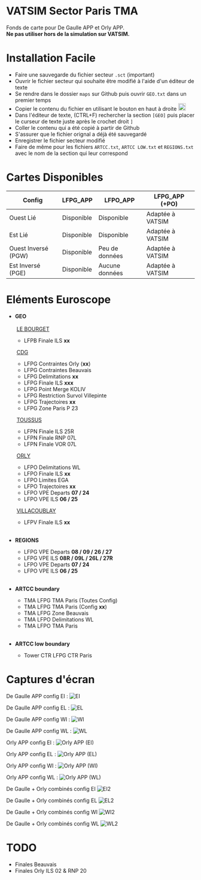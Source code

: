 # VATSIM Sector Paris TMA

Fonds de carte pour De Gaulle APP et Orly APP. <br>
__Ne pas utiliser hors de la simulation sur VATSIM.__

# Installation Facile

+ Faire une sauvegarde du fichier secteur `.sct` (important)
+ Ouvrir le fichier secteur qui souhaite être modifié à l'aide d'un éditeur de texte
+ Se rendre dans le dossier `maps` sur Github puis ouvrir `GEO.txt` dans un premier temps
+ Copier le contenu du fichier en utilisant le bouton en haut à droite <img width="20" alt="image" src="https://user-images.githubusercontent.com/85018190/184549238-3668333f-da8c-4e2e-a3ea-853e3d884bcb.png">
+ Dans l'éditeur de texte, (CTRL+F) rechercher la section `[GEO]` puis placer le curseur de texte juste après le crochet droit `]`
+ Coller le contenu qui a été copié à partir de Github
+ S'assurer que le fichier orignal a déjà été sauvegardé
+ Enregistrer le fichier secteur modifié<br>
+ Faire de même pour les fichiers `ARTCC.txt`, `ARTCC LOW.txt` et `REGIONS.txt` avec le nom de la section qui leur correspond

# Cartes Disponibles

| **Config**  | LFPG_APP | LFPO_APP | LFPG_APP (+PO) |
| ------------- | ------------- | ------------- | ------------- |
| Ouest Lié  | Disponible  | Disponible | Adaptée à VATSIM |
| Est Lié  | Disponible  | Disponible | Adaptée à VATSIM |
| Ouest Inversé (PGW)  | Disponible | Peu de données | Adaptée à VATSIM |
| Est Inversé (PGE)  | Disponible | Aucune données | Adaptée à VATSIM |

# Eléments Euroscope

+ **GEO**<br><br>
	&nbsp;<ins>LE BOURGET</ins>
	+ LFPB Finale ILS **xx**
	
	&nbsp;<ins>CDG</ins>
	+ LFPG Contraintes Orly (**xx**)
	+ LFPG Contraintes Beauvais
	+ LFPG Delimitations **xx**
	+ LFPG Finale ILS **xxx**
	+ LFPG Point Merge KOLIV
	+ LFPG Restriction Survol Villepinte
	+ LFPG Trajectoires **xx**
	+ LFPG Zone Paris P 23
	
	&nbsp;<ins>TOUSSUS</ins>
	+ LFPN Finale ILS 25R
	+ LFPN Finale RNP 07L
	+ LFPN Finale VOR 07L
	
	&nbsp;<ins>ORLY</ins>
	+ LFPO Delimitations WL
	+ LFPO Finale ILS **xx**
	+ LFPO Limites EGA
	+ LFPO Trajectoires **xx**
	+ LFPO VPE Departs **07 / 24**
	+ LFPO VPE ILS **06 / 25**
	
	&nbsp;<ins>VILLACOUBLAY</ins>
	+ LFPV Finale ILS **xx**<br><br>

+ **REGIONS**
	+ LFPG VPE Departs **08 / 09 / 26 / 27**
	+ LFPG VPE ILS **08R / 09L / 26L / 27R**
	+ LFPO VPE Departs **07 / 24**
	+ LFPO VPE ILS **06 / 25**<br><br>

+ **ARTCC boundary**
	+ TMA LFPG TMA Paris (Toutes Config)
	+ TMA LFPG TMA Paris (Config **xx**)
	+ TMA LFPG Zone Beauvais
	+ TMA LFPO Delimitations WL
	+ TMA LFPO TMA Paris<br><br>

+ **ARTCC low boundary**
	+ Tower CTR LFPG CTR Paris<br>

# Captures d'écran

De Gaulle APP config EI :
![EI](https://user-images.githubusercontent.com/85018190/184948069-21a6eca7-17d7-430a-ab14-77108ee150a3.png)

De Gaulle APP config EL :
![EL](https://user-images.githubusercontent.com/85018190/184948079-2dd414dc-362b-4d68-bf10-a69ec8c19102.png)

De Gaulle APP config WI :
![WI](https://user-images.githubusercontent.com/85018190/184948085-7793697c-f4fb-4fc2-8d54-8ea2f000c9c2.png)

De Gaulle APP config WL :
![WL](https://user-images.githubusercontent.com/85018190/184948102-92d24585-f0ba-44d2-8d41-5612e49e0f01.png)

Orly APP config EI :
![Orly APP (EI)](https://user-images.githubusercontent.com/85018190/184678423-5f77cf17-7bce-45de-be88-4c1754a9ce89.jpg)

Orly APP config EL :
![Orly APP (EL)](https://user-images.githubusercontent.com/85018190/184678429-05d5a2af-ff7a-47fe-82f5-295fbfc50b8d.jpg)

Orly APP config WI :
![Orly APP (WI)](https://user-images.githubusercontent.com/85018190/184678436-36026714-90ac-4cfd-b692-c3dd4ca0e901.jpg)

Orly APP config WL :
![Orly APP (WL)](https://user-images.githubusercontent.com/85018190/184678446-a90da582-169c-40c4-b573-022a0aeed1fc.jpg)

De Gaulle + Orly combinés config EI
![EI2](https://user-images.githubusercontent.com/85018190/184948312-b2c27e36-55d1-476f-b714-5e055324ea1b.png)

De Gaulle + Orly combinés config EL
![EL2](https://user-images.githubusercontent.com/85018190/184948320-da5d29d0-39e5-405b-859a-bc030a5eee5c.png)

De Gaulle + Orly combinés config WI
![WI2](https://user-images.githubusercontent.com/85018190/184948336-07f880ab-fa86-4d74-a017-1e7d06a7066d.png)

De Gaulle + Orly combinés config WL
![WL2](https://user-images.githubusercontent.com/85018190/184948346-fd8f2121-dc82-48d8-b399-b680fa2021f5.png)

# TODO

+ Finales Beauvais
+ Finales Orly ILS 02 & RNP 20
